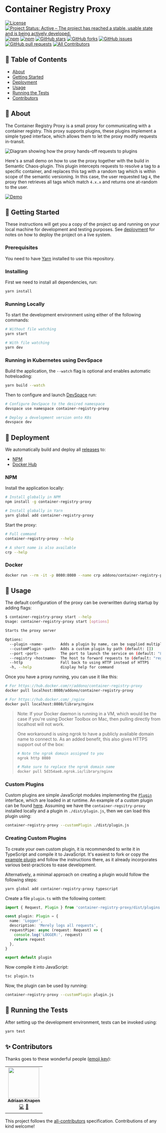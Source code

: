 # Container Registry Proxy

[![License](https://img.shields.io/github/license/Addono/container-registry-proxy?style=flat-square)](https://github.com/Addono/container-registry-proxy/blob/master/LICENSE)
[![Project Status: Active – The project has reached a stable, usable state and is being actively developed.](https://img.shields.io/badge/project%20status-Active-greengrass?style=flat-square)](https://www.repostatus.org/#active)
[![npm](https://img.shields.io/npm/dt/container-registry-proxy?style=flat-square)](https://www.npmjs.com/package/container-registry-proxy)
[![npm](https://img.shields.io/npm/v/container-registry-proxy?style=flat-square)](https://www.npmjs.com/package/container-registry-proxy)
[![GitHub stars](https://img.shields.io/github/stars/Addono/container-registry-proxy?style=flat-square)](https://github.com/Addono/container-registry-proxy/stargazers)
[![GitHub forks](https://img.shields.io/github/forks/Addono/container-registry-proxy?style=flat-square)](https://github.com/Addono/container-registry-proxy/network)
[![GitHub issues](https://img.shields.io/github/issues/Addono/container-registry-proxy?style=flat-square)](https://github.com/Addono/container-registry-proxy/issues)
[![GitHub pull requests](https://img.shields.io/github/issues-pr/Addono/container-registry-proxy?style=flat-square)](https://github.com/Addono/container-registry-proxy/pulls)<!-- ALL-CONTRIBUTORS-BADGE:START - Do not remove or modify this section -->
[![All Contributors](https://img.shields.io/badge/all_contributors-1-orange.svg?style=flat-square)](#contributors-)

<!-- ALL-CONTRIBUTORS-BADGE:END -->

## 📝 Table of Contents

- [About](#about)
- [Getting Started](#getting_started)
- [Deployment](#deployment)
- [Usage](#usage)
- [Running the Tests](#tests)
- [Contributors](#contributors)

## 🧐 About <a name = "about"></a>

The Container Registry Proxy is a small proxy for communicating with a container registry. This proxy supports plugins, these plugins implement a simple typed interface, which allows them to let the proxy modify requests in-transit.

![Diagram showing how the proxy hands-off requests to plugins](https://raw.githubusercontent.com/Addono/container-registry-proxy/master/docs/images/crp-usage-diagram-chainable-plugins.svg)

Here's a small demo on how to use the proxy together with the build in Semantic Chaos-plugin. This plugin intercepts requests to resolve a tag to a specific container, and replaces this tag with a random tag which is within scope of the semantic versioning. In this case, the user requested tag `4`, the proxy then retrieves all tags which match `4.x.x` and returns one at-random to the user.

[![Demo](https://i.imgur.com/SXidWbc.gif)](https://i.imgur.com/h9xG5ne.mp4)

## 🏁 Getting Started <a name = "getting_started"></a>

These instructions will get you a copy of the project up and running on your local machine for development and testing purposes. See [deployment](#deployment) for notes on how to deploy the project on a live system.

### Prerequisites

You need to have [Yarn](https://yarnpkg.com/en/docs/install) installed to use this repository.

### Installing

First we need to install all dependencies, run:

```bash
yarn install
```

### Running Locally

To start the development environment using either of the following commands:

```bash
# Without file watching
yarn start

# With file watching
yarn dev
```

### Running in Kubernetes using DevSpace

Build the application, the `--watch` flag is optional and enables automatic hotreloading:

```bash
yarn build --watch
```

Then to configure and launch [DevSpace](https://devspace.sh/) run:

```bash
# Configure DevSpace to the desired namespace
devspace use namespace container-registry-proxy

# Deploy a development version onto K8s
devspace dev
```

## 🚀 Deployment <a name = "deployment"></a>

We automatically build and deploy all [releases](https://github.com/Addono/container-registry-proxy/releases) to:

- [NPM](https://www.npmjs.com/package/container-registry-proxy)
- [Docker Hub](https://hub.docker.com/r/addono/container-registry-proxy)

### NPM

Install the application locally:

```bash
# Install globally in NPM
npm install -g container-registry-proxy

# Install globally in Yarn
yarn global add container-registry-proxy
```

Start the proxy:

```bash
# Full command
container-registry-proxy --help

# A short name is also available
crp --help
```

### Docker

```bash
docker run --rm -it -p 8080:8080 --name crp addono/container-registry-proxy --help
```

## 🎈 Usage <a name="usage"></a>

The default configuration of the proxy can be overwritten during startup by adding flags:

```bash
$ container-registry-proxy start --help
Usage: container-registry-proxy start [options]

Starts the proxy server

Options:
  --plugin <name>        Adds a plugin by name, can be supplied multiple times (default: [])
  --customPlugin <path>  Adds a custom plugin by path (default: [])
  --port <port>          The port to launch the service on (default: "8080")
  --registry <hostname>  The host to forward requests to (default: "registry.hub.docker.com")
  --http                 Fall back to using HTTP instead of HTTPS
  -h, --help             display help for command
```

Once you have a proxy running, you can use it like this:

```bash
# For https://hub.docker.com/r/addono/container-registry-proxy
docker pull localhost:8080/addono/container-registry-proxy

# For https://hub.docker.com/_/nginx
docker pull localhost:8080/library/nginx
```

> Note: If your Docker daemon is running in a VM, which would be the case if you're using Docker Toolbox on Mac, then pulling directly from localhost will not work.
>
> One workaround is using ngrok to have a publicly available domain name to connect to. As an added benefit, this also gives HTTPS support out of the box:
>
> ```bash
> # Note the ngrok domain assigned to you
> ngrok http 8080
>
> # Make sure to replace the ngrok domain name
> docker pull 5d354ae8.ngrok.io/library/nginx
> ```

### Custom Plugins

Custom plugins are simple JavaScript modules implementing the [`Plugin`](./src/plugins.ts) interface, which are loaded in at runtime. An example of a custom plugin can be found [here](https://github.com/Addono/container-registry-proxy-custom-plugin-example). Assuming we have the `container-regsitry-proxy` installed locally and a plugin in `./dist/plugin.js`, then we can load this plugin using:

```bash
container-registry-proxy --customPlugin ./dist/plugin.js
```

### Creating Custom Plugins

To create your own custom plugin, it is recommended to write it in TypeScript and compile it to JavaScript. It's easiest to fork or copy the [example plugin](https://github.com/Addono/container-registry-proxy-custom-plugin-example) and follow the instructions there, as it already incorporates various best-practices to ease development.

Alternatively, a minimal approach on creating a plugin would follow the following steps:

```bash
yarn global add container-registry-proxy typescript
```

Create a file `plugin.ts` with the following content:

```typescript
import { Request, Plugin } from 'container-registry-proxy/dist/plugins'

const plugin: Plugin = {
  name: 'Logger',
  description: 'Merely logs all requests',
  requestPipe: async (request: Request) => {
    console.log('LOGGER:', request)
    return request
  },
}

export default plugin
```

Now compile it into JavaScript:

```bash
tsc plugin.ts
```

Now, the plugin can be used by running:

```bash
container-registry-proxy --customPlugin plugin.js
```

## 🔧 Running the Tests <a name = "tests"></a>

After setting up the development environment, tests can be invoked using:

```bash
yarn test
```

## ✨ Contributors <a name = "contributors"></a>

Thanks goes to these wonderful people ([emoji key](https://allcontributors.org/docs/en/emoji-key)):

<!-- ALL-CONTRIBUTORS-LIST:START - Do not remove or modify this section -->
<!-- prettier-ignore-start -->
<!-- markdownlint-disable -->
<table>
  <tr>
    <td align="center"><a href="https://aknapen.nl"><img src="https://avatars1.githubusercontent.com/u/15435678?v=4" width="100px;" alt=""/><br /><sub><b>Adriaan Knapen</b></sub></a><br /><a href="https://github.com/Addono/container-registry-proxy/commits?author=Addono" title="Code">💻</a> <a href="https://github.com/Addono/container-registry-proxy/commits?author=Addono" title="Documentation">📖</a></td>
  </tr>
</table>

<!-- markdownlint-enable -->
<!-- prettier-ignore-end -->

<!-- ALL-CONTRIBUTORS-LIST:END -->

This project follows the [all-contributors](https://github.com/all-contributors/all-contributors) specification. Contributions of any kind welcome!
